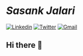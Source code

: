 # ***Sasank Jalari***

[![Linkedin](https://www.iconfinder.com/data/icons/logotypes/32/square-linkedin-24.png)](https://www.linkedin.com/in/sasank-jalari-b592b9143/)                          [![Twitter](https://www.iconfinder.com/data/icons/social-flat-rounded-rects/512/twitter-24.png)](https://twitter.com/sasankjalari)                                        [![Gmail](https://www.iconfinder.com/data/icons/social-media-logos-6/512/112-gmail_email_mail-24.png)](sasankjalari11@gmail.com)

## Hi there 👋

<!--
**Jalari/Jalari** is a ✨ _special_ ✨ repository because its `README.md` (this file) appears on your GitHub profile.

Here are some ideas to get you started:

- 🔭 I’m currently working on Data Science capstone project. 
- 🌱 I’m currently learning 
- 👯 I’m looking to collaborate on any Data Science or Machine Learning project.
- 🤔 I’m looking for help with ...
- 💬 Ask me about ...
- 📫 How to reach me: ...
- 😄 Pronouns: ...
- ⚡ Fun fact: 
-->
